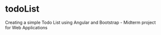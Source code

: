 # todoList
Creating a simple Todo List using Angular and Bootstrap - Midterm project for Web Applications
